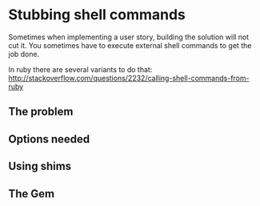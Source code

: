 # Stubbing shell commands

Sometimes when implementing a user story, building the solution will not cut it. You sometimes have to execute external shell commands to get the job done.

In ruby there are several variants to do that:
http://stackoverflow.com/questions/2232/calling-shell-commands-from-ruby



## The problem

## Options needed

## Using shims

## The Gem
